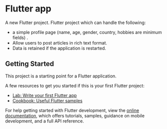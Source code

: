 # Flutter app

A new Flutter project.
Flutter project which can handle the following: 
 - a simple profile page (name, age, gender, country, hobbies are minimum fields) . 
 - Allow users to post articles in rich text format. 
 - Data is retained if the application is restarted.
 
## Getting Started

This project is a starting point for a Flutter application.

A few resources to get you started if this is your first Flutter project:

- [Lab: Write your first Flutter app](https://docs.flutter.dev/get-started/codelab)
- [Cookbook: Useful Flutter samples](https://docs.flutter.dev/cookbook)

For help getting started with Flutter development, view the
[online documentation](https://docs.flutter.dev/), which offers tutorials,
samples, guidance on mobile development, and a full API reference.
